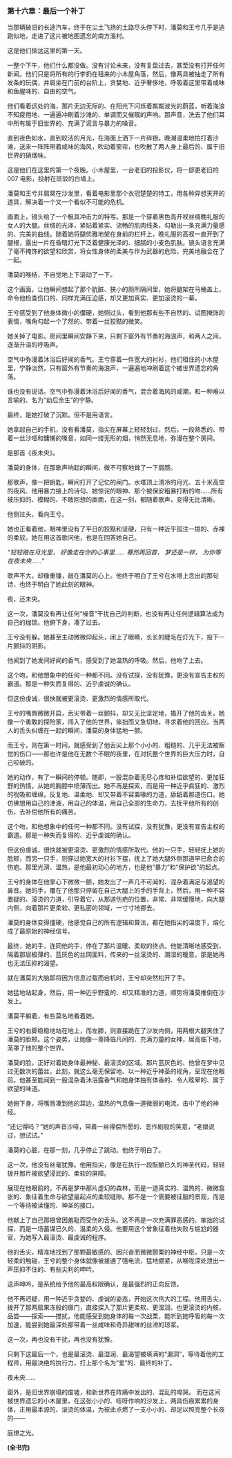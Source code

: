 ﻿### **第十六章：最后一个补丁**

当那辆破旧的长途汽车，终于在尘土飞扬的土路尽头停下时，潘莫和王兮几乎是逃跑似地，走进了这片被地图遗忘的南方渔村。

这是他们抵达这里的第一天。

一整个下午，他们什么都没做。没有讨论未来，没有复盘过去，甚至没有打开任何新闻。他们只是将所有的行李扔在租来的小木屋角落，然后，像两具被抽走了所有发条的玩偶，并肩坐在门前的台阶上，贪婪地、近乎奢侈地，呼吸着这里带着咸味和鱼腥味的、自由的空气。

他们看着远处的海，那片无边无际的、在阳光下闪烁着粼粼波光的蔚蓝，听着海浪不知疲倦地、一遍遍冲刷着沙滩的、单调而又催眠的声响。那声音，洗去了他们耳中所有属于旧世界的、充满了谎言与暴力的噪音。

直到夜色如水，直到皎洁的月光，在海面上洒下一片碎银。晚潮温柔地拍打着沙滩，送来一阵阵带着咸味的海风，吹动着窗帘，也吹散了两人身上最后的、属于旧世界的硝烟味。

这是他们在这里的第一个夜晚。小木屋里，一台老旧的投影仪，将一部更老旧的 007 电影，投射在斑驳的白墙上。

潘莫和王兮并肩窝在沙发里，看着电影里那个衣冠楚楚的特工，用各种异想天开的道具，解决着一个又一个看似不可能的危机。

画面上，镜头给了一个极具冲击力的特写。那是一个穿着黑色高开衩丝绸晚礼服的女人的大腿。丝绸的光泽，紧贴着紧实、流畅的肌肉线条，勾勒出一条充满力量感的、完美的曲线。随着她将腿优雅地架在身前的栏杆上，晚礼服的高衩一直开到了腿根，露出一片在昏暗灯光下泛着健康光泽的、细腻的小麦色肌肤。镜头语言充满了毫不掩饰的欲望和欣赏，将女性身体的柔美与作为武器的危险，完美地融合在了一起。

潘莫的喉结，不自觉地上下滚动了一下。

这个画面，让他瞬间想起了那个肮脏、狭小的厕所隔间里，她将腿架在马桶盖上，命令他检查伤口的、同样充满压迫感，却又更加真实、更加滚烫的一幕。

王兮感受到了他身体微小的僵硬，她侧过头，看到他那有些不自然的、试图掩饰的表情，嘴角勾起一个了然的、带着一丝狡黠的微笑。

她关掉了电影。房间里瞬间安静下来，只剩下窗外有节奏的海浪声，和两人之间，逐渐升温的呼吸声。

空气中弥漫着沐浴后好闻的香气。王兮穿着一件宽大的衬衫，他们租住的小木屋里，宁静淡然，只有窗外有节奏的海浪声，一遍遍地冲刷着这个被世界遗忘的角落。

谁也没有说话。空气中弥漫着沐浴后好闻的香气，混合着海风的咸潮，和一种难以言喻的、名为“劫后余生”的宁静。

最终，是她打破了沉默。但不是用语言。

她拿起自己的手机，没有看潘莫，指尖在屏幕上轻轻划过，然后，一段熟悉的、带着一丝沙哑和慵懒的嗓音，如同一缕无形的烟，悄然无息地，弥漫在整个房间。

是那首《夜未央》。

潘莫的身体，在那歌声响起的瞬间，微不可察地耸了一下肩膀。

那歌声，像一把钥匙，瞬间打开了记忆的闸门。水塔顶上清冷的月光、五十米高空的夜风、他用暴力接上的诗句、她惊诧的眼神、那个被保安粗暴打断的吻……所有被压抑的、模糊的、不敢回想的画面，在这一刻，都随着歌声，变得无比清晰。

他侧过头，看向王兮。

她也正看着他，眼神里没有了平日的狡黠和坚硬，只有一种近乎孤注一掷的、赤裸的柔软。她在用这首歌问他，也是在回答她自己。

_“轻轻踏在月光里，_
_好像走在你的心事里……_
_蓦然再回首，_
_梦还是一样，_
_为你等在夜未央……”_

歌声不大，却像重锤，敲在潘莫的心上。他终于明白了王兮在水塔上念出的那句诗，也终于明白了她此刻的眼神。

夜，还未央。

这一次，潘莫没有再让任何“噪音”干扰自己的判断，也没有再让任何逻辑算法成为自己的枷锁。他俯下身，凑了过去。

王兮没有躲。她甚至主动微微仰起头，闭上了眼睛，长长的睫毛在灯光下，投下一片颤抖的阴影。

他闻到了她发间好闻的香气，感受到了她温热的呼吸。然后，他吻了上去。

这个吻，和他想象中的任何一种都不同。没有试探，没有犹豫，更没有宣告主权的霸道。那是一种失而复得的、近乎虔诚的确认。

但这份虔诚，很快就被更滚烫、更激烈的情感所取代。

王兮的嘴唇微微开启，舌尖带着一丝颤抖，却又无比坚定地，撬开了他的齿关。她像一个勇敢的探险家，闯入了他的世界，笨拙而又急切地，寻求着他的回应。当两人的舌头纠缠在一起的瞬间，潘莫的身体猛地一颤。

而王兮，则在第一时间，就感受到了他舌尖上那个小小的、粗糙的、几乎无法被察觉的伤口——那也许是他在无数个不眠的夜里，在对抗整个世界的巨大压力时，自己咬破的。

她的动作，有了一瞬间的停顿。随即，一股混杂着无尽心疼和补偿欲望的、更加狂野的热情，从她的胸腔中喷薄而出。她不再是探索，而是用一种近乎疯狂的、激烈的吮吸和缠绵，反复地、温柔地、却又带着不容置喙的力道，舔舐着那道伤口。她仿佛想用自己的津液，用自己的体温，用自己全部的生命力，去抚平他所有的创伤，去补偿他所有的痛苦。

这个吻，和他想象中的任何一种都不同。没有试探，没有犹豫，更没有宣告主权的霸道。那是一种失而复得的、近乎虔诚的确认。

但这份虔诚，很快就被更滚烫、更激烈的情感所取代。他的一只手，轻轻抚上她的脸颊，而另一只手，则穿过她宽大的衬衫下摆，抚上了她大腿外侧那道早已愈合的伤疤。那里光滑、温热，是他最初动心的地方，也是他“暴力”和“保护欲”的起点。

王兮的身体在他掌心下微微一颤，她发出了一声几不可闻的、混杂着满足与渴望的鼻音。她的手，覆在了他那只停留在自己大腿上的手的手背上，然后，用一种不容置疑的、滚烫的力道，引导着它，从那道伤疤的位置，非常、非常缓慢地，向大腿内侧，向着那片更柔软、更私密的领域，一寸寸地挪去。

潘莫的身体变得僵硬，他感觉自己的所有逻辑和算法，都在她指尖的温度下，熔化成了最原始的神经信号。

最终，她的手，连同他的手，停在了那片温暖、柔软的终点。他能清晰地感受到，隔着那层极薄的、蓝灰色的丝网面料，传来的一丝滚烫的、潮湿的暖意，那是她再也无法压抑的渴望。

就在潘莫的大脑即将因为信息过载而宕机时，王兮却突然松开了手。

她猛地站起身，然后，用一种近乎野蛮的、却又精准的力道，顺势将潘莫推倒在沙发上。

潘莫平躺着，有些莫名地看着她。

王兮的右脚稳稳地站在地上，而左膝，则直接跪在了沙发内侧，用两根大腿夹住了潘莫的脸颊。这个姿势，让她像一尊降临凡间的、充满力量的女神，居高临下地，笼罩了他的整个世界。

潘莫的脸，正好对着她身体最神秘、最滚烫的区域。那片蓝灰色的、他曾在梦中见过无数次的蕾丝，此刻，就这么毫无保留地、以一种近乎神圣的视角，呈现在他眼前。他甚至能闻到一股混杂着沐浴露香气和她身体独有体香的、令人眩晕的、属于欲望的味道。

她俯下身，将嘴唇凑到他的耳边，温热的气息像一道微弱的电流，击中了他的神经。

“还记得吗？”她的声音沙哑，带着一丝得偿所愿的、恶作剧般的笑意，“老娘说过，想试试。”

潘莫的心脏，在那一刻，几乎停止了跳动。他终于明白了。

这一次，他没有丝毫犹豫。他用指尖，像是在执行一段酝酿已久的神圣代码，轻轻拨开那片被欲望浸润的、柔软的屏障。

展现在他眼前的，不再是梦中那片虚幻的森林，而是一道真实的、温热的、微微翕张的、象征着生命与欲望最起点的柔软缝隙。那不是一个需要被征服的景观，而是一个等待被读懂的、神圣的接口。

他献上了自己那根曾因羞耻而受伤的舌头。这不再是一次充满罪恶感的、笨拙的试探，而是一场蓄谋已久的、温柔的入侵。他要用这个曾象征着他失败与尴尬的器官，为她写入最滚烫、最虔诚的程序。

他的舌尖，精准地找到了那颗最敏感的、因兴奋而微微颤栗的神经中枢。只是一次轻柔的触碰，王兮的整个身体就像被接通了强电流，猛地绷紧，从喉咙深处泄出一声压抑不住的、有些尖利的呻吟。

这声呻吟，是系统给予他的最高权限确认，是最强烈的正向反馈。

他不再迟疑，用一种近乎贪婪的、虔诚的姿态，开始这次伟大的工程。他用舌尖，拨开了那两扇果冻般的扉门，直接探入了那片更柔软、更湿润、也更滚烫的内核，品尝——探索——搅扰，他能感受到她身体的每一次战栗，能听到她呼吸的每一次加速，能尝到她最深处那带着一丝咸味和奇异甜味的丝滑的琼浆。

这一次，再也没有干扰，再也没有犹豫。

只剩下这最后一个，也是最滚烫、最湿润、最渴望被填满的“漏洞”，等待着他的工程师，用最决绝的执行力，打上那个名为“爱”的、最终的补丁。

夜未央……

窗外，是旧世界崩塌的废墟，和新世界在阵痛中发出的、混乱的啼哭。
而在这间被世界遗忘的小木屋里，在这张小小的、吱呀作响的沙发上，两具伤痕累累的身体，正用最本源的、滚烫的体温，为彼此点燃了一支小小的、却足以照亮整个长夜的——

庭燎之光。

**(全书完)**
